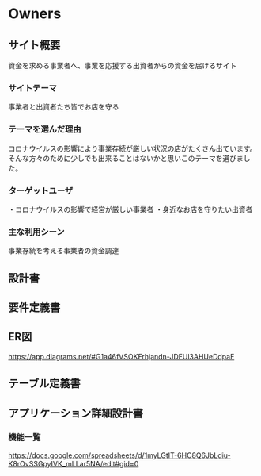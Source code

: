 # Owners

## サイト概要
資金を求める事業者へ、事業を応援する出資者からの資金を届けるサイト


### サイトテーマ
事業者と出資者たち皆でお店を守る


### テーマを選んだ理由
コロナウイルスの影響により事業存続が厳しい状況の店がたくさん出ています。
そんな方々のために少しでも出来ることはないかと思いこのテーマを選びました。


### ターゲットユーザ
・コロナウイルスの影響で経営が厳しい事業者
・身近なお店を守りたい出資者

### 主な利用シーン
事業存続を考える事業者の資金調達



## 設計書



## 要件定義書


## ER図

https://app.diagrams.net/#G1a46fVSOKFrhjandn-JDFUl3AHUeDdpaF


## テーブル定義書


## アプリケーション詳細設計書


### 機能一覧

https://docs.google.com/spreadsheets/d/1myLGtIT-6HC8Q6JbLdiu-K8rOvSSGpyIVK_mLLar5NA/edit#gid=0




